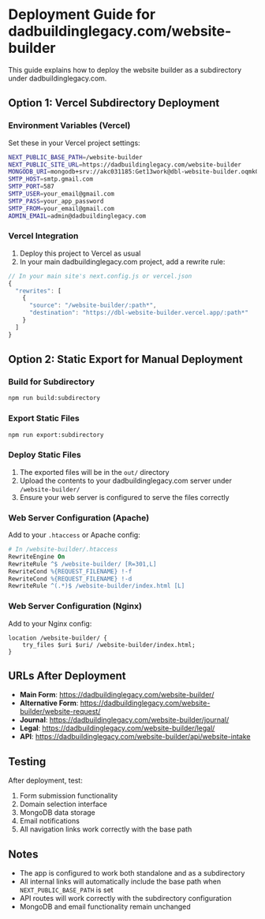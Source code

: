 # Deployment Guide for dadbuildinglegacy.com/website-builder

This guide explains how to deploy the website builder as a subdirectory under dadbuildinglegacy.com.

## Option 1: Vercel Subdirectory Deployment

### Environment Variables (Vercel)
Set these in your Vercel project settings:

```bash
NEXT_PUBLIC_BASE_PATH=/website-builder
NEXT_PUBLIC_SITE_URL=https://dadbuildinglegacy.com/website-builder
MONGODB_URI=mongodb+srv://akc031185:Get13work@dbl-website-builder.oqmk0dc.mongodb.net/dbl-website-builder?retryWrites=true&w=majority&appName=dbl-website-builder
SMTP_HOST=smtp.gmail.com
SMTP_PORT=587
SMTP_USER=your_email@gmail.com
SMTP_PASS=your_app_password
SMTP_FROM=your_email@gmail.com
ADMIN_EMAIL=admin@dadbuildinglegacy.com
```

### Vercel Integration
1. Deploy this project to Vercel as usual
2. In your main dadbuildinglegacy.com project, add a rewrite rule:

```javascript
// In your main site's next.config.js or vercel.json
{
  "rewrites": [
    {
      "source": "/website-builder/:path*",
      "destination": "https://dbl-website-builder.vercel.app/:path*"
    }
  ]
}
```

## Option 2: Static Export for Manual Deployment

### Build for Subdirectory
```bash
npm run build:subdirectory
```

### Export Static Files
```bash
npm run export:subdirectory
```

### Deploy Static Files
1. The exported files will be in the `out/` directory
2. Upload the contents to your dadbuildinglegacy.com server under `/website-builder/`
3. Ensure your web server is configured to serve the files correctly

### Web Server Configuration (Apache)
Add to your `.htaccess` or Apache config:

```apache
# In /website-builder/.htaccess
RewriteEngine On
RewriteRule ^$ /website-builder/ [R=301,L]
RewriteCond %{REQUEST_FILENAME} !-f
RewriteCond %{REQUEST_FILENAME} !-d
RewriteRule ^(.*)$ /website-builder/index.html [L]
```

### Web Server Configuration (Nginx)
Add to your Nginx config:

```nginx
location /website-builder/ {
    try_files $uri $uri/ /website-builder/index.html;
}
```

## URLs After Deployment

- **Main Form**: https://dadbuildinglegacy.com/website-builder/
- **Alternative Form**: https://dadbuildinglegacy.com/website-builder/website-request/
- **Journal**: https://dadbuildinglegacy.com/website-builder/journal/
- **Legal**: https://dadbuildinglegacy.com/website-builder/legal/
- **API**: https://dadbuildinglegacy.com/website-builder/api/website-intake

## Testing

After deployment, test:
1. Form submission functionality
2. Domain selection interface
3. MongoDB data storage
4. Email notifications
5. All navigation links work correctly with the base path

## Notes

- The app is configured to work both standalone and as a subdirectory
- All internal links will automatically include the base path when `NEXT_PUBLIC_BASE_PATH` is set
- API routes will work correctly with the subdirectory configuration
- MongoDB and email functionality remain unchanged